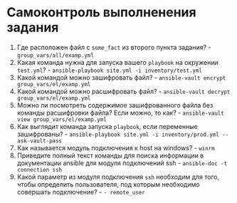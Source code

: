 # Самоконтроль выполненения задания

1. Где расположен файл с `some_fact` из второго пункта задания? - `group_vars/all/examp.yml`
2. Какая команда нужна для запуска вашего `playbook` на окружении `test.yml`? - `ansible-playbook site.yml -i inventory/test.yml`
3. Какой командой можно зашифровать файл? - `ansible-vault encrypt group_vars/el/examp.yml`
4. Какой командой можно расшифровать файл? - `ansible-vault decrypt group_vars/el/examp.yml`
5. Можно ли посмотреть содержимое зашифрованного файла без команды расшифровки файла? Если можно, то как? - `ansible-vault view group_vars/el/examp.yml`
6. Как выглядит команда запуска `playbook`, если переменные зашифрованы? - `ansible-playbook site.yml -i inventory/prod.yml --ask-vault-pass`
7. Как называется модуль подключения к host на windows? - `winrm`
8. Приведите полный текст команды для поиска информации в документации ansible для модуля подключений ssh - `ansible-doc -t connection ssh`
9. Какой параметр из модуля подключения `ssh` необходим для того, чтобы определить пользователя, под которым необходимо совершать подключение? - `- remote_user`
